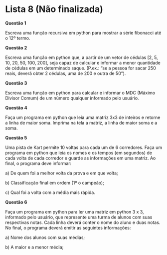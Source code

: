 # Lista 8 (Não finalizada)

**Questão 1**

  Escreva uma função recursiva em python para mostrar a série fibonacci até o 12º termo.

**Questão 2**

 Escreva uma função em python que, a partir de um vetor de cédulas [2, 5, 10, 20, 50, 100, 200], seja capaz de calcular e informar a menor quantidade de cédulas em um determinado saque. (P.ex.: “se a pessoa for sacar 250 reais, deverá obter 2 cédulas, uma de 200 e outra de 50”).


**Questão 3**

 Escreva uma função em python para calcular e informar o MDC (Máximo Divisor Comum) de um número qualquer informado pelo usuário.


**Questão 4**

 Faça um programa em python que leia uma matriz 3x3 de inteiros e retorne a linha de maior soma. Imprima na tela a matriz, a linha de maior soma e a soma.


**Questão 5**

 Uma pista de Kart permite 10 voltas para cada um de 6 corredores. Faça um programa em python que leia os nomes e os tempos (em segundos) de cada volta de cada corredor e guarde as informações em uma matriz. Ao final, o programa deve informar:

a) De quem foi a melhor volta da prova e em que volta;

b) Classificação final em ordem (1º o campeão);

c) Qual foi a volta com a média mais rápida.

**Questão 6**

 Faça um programa em python para ler uma matriz em python 3 x 3, informado pelo usuário, que represente uma turma de alunos com suas respectivas notas. Cada linha deverá conter o nome do aluno e duas notas. No final, o programa deverá emitir as seguintes informações:

a) Nome dos alunos com suas médias;

b) A maior e a menor média;



